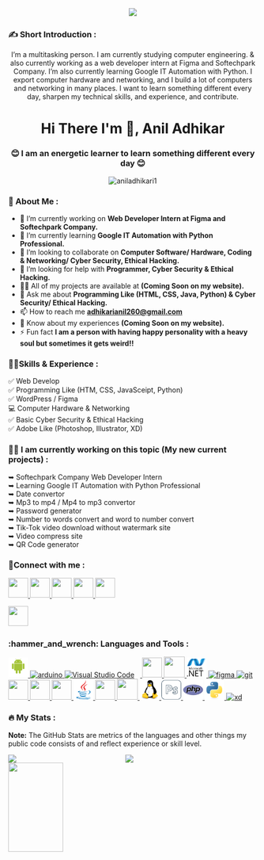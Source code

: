 <div id="header" align="center">
  <img src="https://media0.giphy.com/media/lP8xu5t2DLGG045H8F/giphy.gif?cid=790b7611996b2ae0f5b7cdc220a366369995efa0b8be7e0d&rid=giphy.gif&ct=s" width="100"/>
</div>

### :writing_hand: Short Introduction :
<div 🆔 id="header" align="center">
I’m a multitasking person. I am currently studying computer engineering. & also currently working as a web developer intern at Figma and Softechpark Company. I’m also currently learning Google IT Automation with Python. I export computer hardware and networking, and I build a lot of computers and networking in many places. I want to learn something different every day, sharpen my technical skills, and experience, and contribute. </div>

<h1 align="center">Hi There I'm 👋, Anil Adhikar</h1>
<h3 align="center">😊 I am an energetic learner to learn something different every day 😊</h3>

<div align="center"> <img src="https://komarev.com/ghpvc/?username=aniladhikari1&label=Profile%20views&color=0e75b6&style=flat" alt="aniladhikari1"/> </div>

### 🙇 About Me :
- 🔭 I’m currently working on **Web Developer Intern at Figma and Softechpark Company.**
- 🌱 I’m currently learning **Google IT Automation with Python Professional.**
- 👯 I’m looking to collaborate on **Computer Software/ Hardware, Coding & Networking/ Cyber Security, Ethical Hacking.**
- 🤝 I’m looking for help with **Programmer, Cyber Security & Ethical Hacking.**
- 👨‍💻 All of my projects are available at **(Coming Soon on my website).**
- 💬 Ask me about **Programming Like (HTML, CSS, Java, Python) & Cyber Security/ Ethical Hacking.**
- 📫 How to reach me **adhikarianil260@gmail.com**
- 📄 Know about my experiences **(Coming Soon on my website).**
- ⚡ Fun fact **I am a person with having happy personality with a heavy soul but sometimes it gets weird!!**

<h3 align="left">🧑‍💼Skills & Experience :</h3>
✅ Web Develop <br>
✅ Programming Like (HTM, CSS, JavaSceipt, Python) <br>
✅ WordPress / Figma <br>
💻 Computer Hardware & Networking <br>
✅ Basic Cyber Security & Ethical Hacking <br>
✅ Adobe Like (Photoshop, Illustrator, XD) <br>

<h3 align="left">👨‍💻 I am currently working on this topic (My new current projects) :</h3>
➥ Softechpark Company Web Developer Intern <br>
➥ Learning Google IT Automation with Python Professional <br>
➥ Date convertor <br>
➥ Mp3 to mp4 / Mp4 to mp3 convertor <br>
➥ Password generator <br>
➥ Number to words convert and word to number convert <br>
➥ Tik-Tok video download without watermark site <br>
➥ Video compress site <br>
➥ QR Code generator <br>

<h3 align="left">🤝Connect with me :</h3>
<p align="left">

<a href="https://www.linkedin.com/in/aniladhikari1/"> <img src="https://cdn-icons-png.flaticon.com/512/145/145807.png" height="40" width="40" /> </a> <a href="https://stackoverflow.com/users/12456793/anil-adhikari"> <img src="https://cdn1.iconfinder.com/data/icons/social-circle-2-1/72/stackoverflow-256.png" height="40" width="40" /> </a> <a href="https://www.facebook.com/AnilAdhikari.350123/"> <img src="https://cdn2.iconfinder.com/data/icons/social-media-2285/512/1_Facebook_colored_svg_copy-512.png" height="40" width="40" /> </a> <a href="https://www.instagram.com/?hl=en"> <img src="https://cdn-icons-png.flaticon.com/512/3955/3955024.png" height="40" width="40" /> </a> <a href="https://discord.gg/dCqaE7k3Aq"> <img src="https://cdn-icons-png.flaticon.com/128/5968/5968756.png" height="40" width="40" /> </a> </p></a> <a href="https://t.me/AnilAdhikari1"> <img src="https://cdn-icons-png.flaticon.com/128/5968/5968804.png" height="40" width="40" /> </a> </p></a>








<h3 align="left">:hammer_and_wrench: Languages and Tools :</h3>

<p> <a href="https://developer.android.com" target="_blank" rel="noreferrer"> <img src="https://raw.githubusercontent.com/devicons/devicon/master/icons/android/android-original-wordmark.svg" alt="android" width="40" height="40"/> </a> <a href="https://www.arduino.cc/" target="_blank" rel="noreferrer"> <img src="https://cdn.worldvectorlogo.com/logos/arduino-1.svg" alt="arduino" width="40" height="40"/> </a> <a href="https://code.visualstudio.com/"><img alt="Visual Studio Code" width="36px" src="https://cdn.jsdelivr.net/gh/devicons/devicon/icons/vscode/vscode-original.svg" style="padding-right:12px;" /> <a href="https://www.w3schools.com/css/"> <img src="https://cdn-icons-png.flaticon.com/512/5968/5968242.png" height="40" width="40" /> </a> <a href="https://www.docker.com/"> <img src="https://cdn1.iconfinder.com/data/icons/unicons-line-vol-3/24/docker-512.png" height="42" width="42" /> </a> <a href="https://dotnet.microsoft.com/" target="_blank" rel="noreferrer"> <img src="https://raw.githubusercontent.com/devicons/devicon/master/icons/dot-net/dot-net-original-wordmark.svg" alt="dotnet" width="40" height="40"/> </a> <a href="https://www.figma.com/" target="_blank" rel="noreferrer"> <img src="https://www.vectorlogo.zone/logos/figma/figma-icon.svg" alt="figma" width="40" height="40"/> </a> <a href="https://git-scm.com/" target="_blank" rel="noreferrer"> <img src="https://www.vectorlogo.zone/logos/git-scm/git-scm-icon.svg" alt="git" width="40" height="40"/> </a> <a href="https://www.w3.org/html/" target="_blank" rel="noreferrer"> <a href="https://www.pinterest.com/"> <img src="https://cdn-icons-png.flaticon.com/512/220/220214.png" height="40" width="40" /> </a> <a href="https://www.w3schools.com/html/"> <img src="https://cdn-icons-png.flaticon.com/512/5968/5968267.png" height="40" width="40" /> </a> <a href="https://www.adobe.com/products/illustrator.html"> <img src="https://upload.wikimedia.org/wikipedia/commons/thumb/6/66/Illustrator_CC_icon.png/615px-Illustrator_CC_icon.png?20180202163355" height="40" width="40" /> </a> <a href="https://www.java.com" target="_blank" rel="noreferrer"> <img src="https://raw.githubusercontent.com/devicons/devicon/master/icons/java/java-original.svg" alt="java" width="40" height="40"/> </a> <a href="https://developer.mozilla.org/en-US/docs/Web/JavaScript" target="_blank" rel="noreferrer"> <a href="https://www.javascript.com/"> 
<img src="https://cdn-icons-png.flaticon.com/512/5968/5968292.png" height="40" width="40" /> </a> <a href="https://www.canva.com/"> <img src="https://upload.wikimedia.org/wikipedia/commons/0/08/Canva_icon_2021.svg" height="42" width="42" /> </a> <a href="https://www.linux.org/"> <img src="https://raw.githubusercontent.com/devicons/devicon/master/icons/linux/linux-original.svg" height="40" width="40" /> </a>
<a href="https://www.photoshop.com/en" target="_blank" rel="noreferrer"> <img src="https://raw.githubusercontent.com/devicons/devicon/master/icons/photoshop/photoshop-line.svg" alt="photoshop" width="40" height="40"/> </a> <a href="https://www.php.net" target="_blank" rel="noreferrer"> <img src="https://raw.githubusercontent.com/devicons/devicon/master/icons/php/php-original.svg" alt="php" width="40" height="40"/> </a> <a href="https://www.python.org" target="_blank" rel="noreferrer"> <img src="https://raw.githubusercontent.com/devicons/devicon/master/icons/python/python-original.svg" alt="python" width="40" height="40"/> </a> <a href="https://www.adobe.com/products/xd.html" target="_blank" rel="noreferrer"> <img src="https://cdn.worldvectorlogo.com/logos/adobe-xd.svg" alt="xd" width="40" height="40"/> </a> </p>

### :fire: My Stats :

<b>Note:</b> The  GitHub Stats are metrics of the languages and other things my public code consists of and reflect experience or skill level.

<img align= "left" width="47%" src="https://github-readme-stats.vercel.app/api?username=aniladhikari1&show_icons=true&theme=radical"/>
     
  <img align= "left" width="47%" src="https://github-readme-stats.vercel.app/api/top-langs/?username=aniladhikari1&layout=compact&langs_count=7&theme=dracula"/> 
  
  <img height="180em" align= "lift" width="47%" src="https://github-readme-streak-stats.herokuapp.com?user=aniladhikari1&theme=dark&border_radius=.5"/> 
